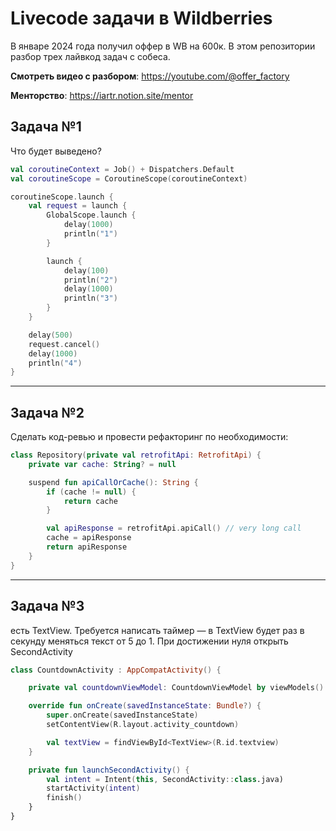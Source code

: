 # Livecode задачи в Wildberries

В январе 2024 года получил оффер в WB на 600к. В этом репозитории разбор трех лайвкод задач с собеса.   
   
**Смотреть видео с разбором**: https://youtube.com/@offer_factory   
   
**Менторство**: https://iartr.notion.site/mentor 
   
## Задача №1
Что будет выведено?
```kotlin
val coroutineContext = Job() + Dispatchers.Default
val coroutineScope = CoroutineScope(coroutineContext)

coroutineScope.launch {
    val request = launch {
        GlobalScope.launch {
            delay(1000)
            println("1")
        }

        launch {
            delay(100)
            println("2")
            delay(1000)
            println("3")
        }
    }

    delay(500)
    request.cancel()
    delay(1000)
    println("4")
}
```

---

## Задача №2
Сделать код-ревью и провести рефакторинг по необходимости:
```kotlin
class Repository(private val retrofitApi: RetrofitApi) {
    private var cache: String? = null

    suspend fun apiCallOrCache(): String {
        if (cache != null) {
            return cache
        }

        val apiResponse = retrofitApi.apiCall() // very long call
        cache = apiResponse
        return apiResponse
    }
}
```

---

## Задача №3
есть TextView. Требуется написать таймер — в TextView будет раз в секунду меняться текст от 5 до 1. При достижении нуля открыть SecondActivity
```kotlin
class CountdownActivity : AppCompatActivity() {

    private val countdownViewModel: CountdownViewModel by viewModels()

    override fun onCreate(savedInstanceState: Bundle?) {
        super.onCreate(savedInstanceState)
        setContentView(R.layout.activity_countdown)

        val textView = findViewById<TextView>(R.id.textview)
    }

    private fun launchSecondActivity() {
        val intent = Intent(this, SecondActivity::class.java)
        startActivity(intent)
        finish()
    }
}

```